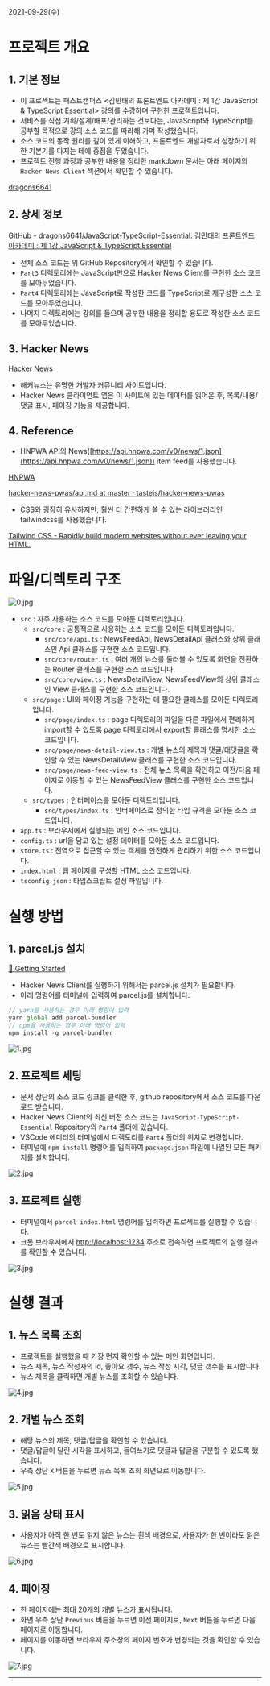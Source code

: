 2021-09-29(수)

# 프로젝트 개요

## 1. 기본 정보

- 이 프로젝트는 패스트캠퍼스 <김민태의 프론트엔드 아카데미 : 제 1강 JavaScript & TypeScript Essential> 강의를 수강하며 구현한 프로젝트입니다.
- 서비스를 직접 기획/설계/배포/관리하는 것보다는, JavaScript와 TypeScript를 공부할 목적으로 강의 소스 코드를 따라해 가며 작성했습니다.
- 소스 코드의 동작 원리를 깊이 있게 이해하고, 프론트엔드 개발자로서 성장하기 위한 기본기를 다지는 데에 중점을 두었습니다.
- 프로젝트 진행 과정과 공부한 내용을 정리한 markdown 문서는 아래 페이지의 `Hacker News Client` 섹션에서 확인할 수 있습니다.

[dragons6641](https://www.notion.so/dragons6641-89a6f44825fc40d9875e63713536554d) 

## 2. 상세 정보

[GitHub - dragons6641/JavaScript-TypeScript-Essential: 김민태의 프론트엔드 아카데미 : 제 1강 JavaScript & TypeScript Essential](https://github.com/dragons6641/JavaScript-TypeScript-Essential)

- 전체 소스 코드는 위 GitHub Repository에서 확인할 수 있습니다.
- `Part3` 디렉토리에는 JavaScript만으로 Hacker News Client를 구현한 소스 코드를 모아두었습니다.
- `Part4` 디렉토리에는 JavaScript로 작성한 코드를 TypeScript로 재구성한 소스 코드를 모아두었습니다.
- 나머지 디렉토리에는 강의를 들으며 공부한 내용을 정리할 용도로 작성한 소스 코드를 모아두었습니다.

## 3. Hacker News

[Hacker News](https://news.ycombinator.com/)

- 해커뉴스는 유명한 개발자 커뮤니티 사이트입니다.
- Hacker News 클라이언트 앱은 이 사이트에 있는 데이터를 읽어온 후, 목록/내용/댓글 표시, 페이징 기능을 제공합니다.

## 4. Reference

- HNPWA API의 News([https://api.hnpwa.com/v0/news/1.json](https://api.hnpwa.com/v0/news/1.json)) item feed를 사용했습니다.

[HNPWA](https://hnpwa.com/)

[hacker-news-pwas/api.md at master · tastejs/hacker-news-pwas](https://github.com/tastejs/hacker-news-pwas/blob/master/docs/api.md)

- CSS와 굉장히 유사하지만, 훨씬 더 간편하게 쓸 수 있는 라이브러리인 tailwindcss를 사용했습니다.

[Tailwind CSS - Rapidly build modern websites without ever leaving your HTML.](https://tailwindcss.com/)

# 파일/디렉토리 구조

![0.jpg](https://s3-us-west-2.amazonaws.com/secure.notion-static.com/87b0418b-d7da-45d5-bacc-dcad054479e8/0.jpg)

- `src` : 자주 사용하는 소스 코드를 모아둔 디렉토리입니다.
    - `src/core` : 공통적으로 사용하는 소스 코드를 모아둔 디렉토리입니다.
        - `src/core/api.ts` : NewsFeedApi, NewsDetailApi 클래스와 상위 클래스인 Api 클래스를 구현한 소스 코드입니다.
        - `src/core/router.ts` : 여러 개의 뉴스를 둘러볼 수 있도록 화면을 전환하는 Router 클래스를 구현한 소스 코드입니다.
        - `src/core/view.ts` : NewsDetailView, NewsFeedView의 상위 클래스인 View 클래스를 구현한 소스 코드입니다.
    - `src/page` : UI와 페이징 기능을 구현하는 데 필요한 클래스를 모아둔 디렉토리입니다.
        - `src/page/index.ts` : page 디렉토리의 파일을 다른 파일에서 편리하게 import할 수 있도록 page 디렉토리에서 export할 클래스를 명시한 소스 코드입니다.
        - `src/page/news-detail-view.ts` : 개별 뉴스의 제목과 댓글/대댓글을 확인할 수 있는 NewsDetailView 클래스를 구현한 소스 코드입니다.
        - `src/page/news-feed-view.ts` : 전체 뉴스 목록을 확인하고 이전/다음 페이지로 이동할 수 있는 NewsFeedView 클래스를 구현한 소스 코드입니다.
    - `src/types` : 인터페이스를 모아둔 디렉토리입니다.
        - `src/types/index.ts` : 인터페이스로 정의한 타입 규격을 모아둔 소스 코드입니다.
- `app.ts` : 브라우저에서 실행되는 메인 소스 코드입니다.
- `config.ts` : url을 담고 있는 설정 데이터를 모아둔 소스 코드입니다.
- `store.ts` : 전역으로 접근할 수 있는 객체를 안전하게 관리하기 위한 소스 코드입니다.
- `index.html` : 웹 페이지를 구성할 HTML 소스 코드입니다.
- `tsconfig.json` : 타입스크립트 설정 파일입니다.

# 실행 방법

## 1. parcel.js 설치

[🚀 Getting Started](https://parceljs.org/getting_started.html)

- Hacker News Client를 실행하기 위해서는 parcel.js 설치가 필요합니다.
- 아래 명령어를 터미널에 입력하여 parcel.js를 설치합니다.

```jsx
// yarn을 사용하는 경우 아래 명령어 입력
yarn global add parcel-bundler
// npm을 사용하는 경우 아래 명령어 입력
npm install -g parcel-bundler
```

![1.jpg](https://s3-us-west-2.amazonaws.com/secure.notion-static.com/502f92ec-b7b4-43c4-a5af-10a271dd78df/1.jpg)

## 2. 프로젝트 세팅

- 문서 상단의 소스 코드 링크를 클릭한 후, github repository에서 소스 코드를 다운로드 받습니다.
- Hacker News Client의 최신 버전 소스 코드는 `JavaScript-TypeScript-Essential` Repository의 `Part4` 폴더에 있습니다.
- VSCode 에디터의 터미널에서 디렉토리를 `Part4` 폴더의 위치로 변경합니다.
- 터미널에 `npm install` 명령어를 입력하여 `package.json` 파일에 나열된 모든 패키지를 설치합니다.

![2.jpg](https://s3-us-west-2.amazonaws.com/secure.notion-static.com/892816f3-5440-4908-8888-b44ab21ed5bb/2.jpg)

## 3. 프로젝트 실행

- 터미널에서 `parcel index.html` 명령어를 입력하면 프로젝트를 실행할 수 있습니다.
- 크롬 브라우저에서 [http://localhost:1234](http://localhost:1234) 주소로 접속하면 프로젝트의 실행 결과를 확인할 수 있습니다.

![3.jpg](https://s3-us-west-2.amazonaws.com/secure.notion-static.com/27579bb2-df14-4a08-86f0-0d73a72f7038/3.jpg)

# 실행 결과

## 1. 뉴스 목록 조회

- 프로젝트를 실행했을 때 가장 먼저 확인할 수 있는 메인 화면입니다.
- 뉴스 제목, 뉴스 작성자의 id, 좋아요 갯수, 뉴스 작성 시각, 댓글 갯수를 표시합니다.
- 뉴스 제목을 클릭하면 개별 뉴스를 조회할 수 있습니다.

![4.jpg](https://s3-us-west-2.amazonaws.com/secure.notion-static.com/bf62b407-afad-49ee-a3ad-781a053acc88/4.jpg)

## 2. 개별 뉴스 조회

- 해당 뉴스의 제목, 댓글/답글을 확인할 수 있습니다.
- 댓글/답글이 달린 시각을 표시하고, 들여쓰기로 댓글과 답글을 구분할 수 있도록 했습니다.
- 우측 상단 `X` 버튼을 누르면 뉴스 목록 조회 화면으로 이동합니다.

![5.jpg](https://s3-us-west-2.amazonaws.com/secure.notion-static.com/9c230c04-698e-46e9-ad63-7947ae03d3b8/5.jpg)

## 3. 읽음 상태 표시

- 사용자가 아직 한 번도 읽지 않은 뉴스는 흰색 배경으로, 사용자가 한 번이라도 읽은 뉴스는 빨간색 배경으로 표시합니다.

![6.jpg](https://s3-us-west-2.amazonaws.com/secure.notion-static.com/0a161276-181c-44dd-acf3-1b1b11554561/6.jpg)

## 4. 페이징

- 한 페이지에는 최대 20개의 개별 뉴스가 표시됩니다.
- 화면 우측 상단 `Previous` 버튼을 누르면 이전 페이지로, `Next` 버튼을 누르면 다음 페이지로 이동합니다.
- 페이지를 이동하면 브라우저 주소창의 페이지 번호가 변경되는 것을 확인할 수 있습니다.

![7.jpg](https://s3-us-west-2.amazonaws.com/secure.notion-static.com/d048b5a4-d468-4b6b-b48d-1b4c4a7fbc02/7.jpg)

---
